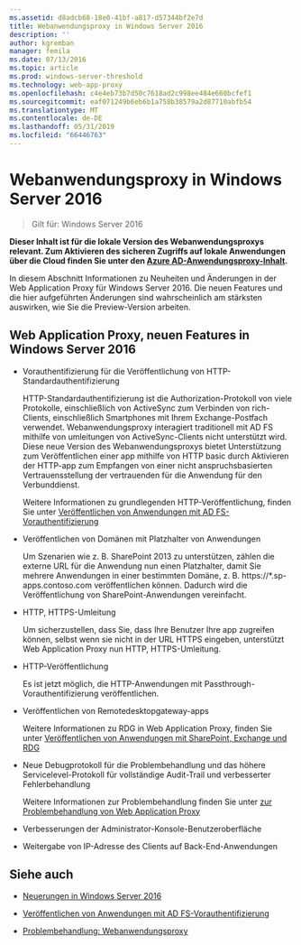 ```yaml
---
ms.assetid: d8adcb68-18e0-41bf-a817-d57344bf2e7d
title: Webanwendungsproxy in Windows Server 2016
description: ''
author: kgremban
manager: femila
ms.date: 07/13/2016
ms.topic: article
ms.prod: windows-server-threshold
ms.technology: web-app-proxy
ms.openlocfilehash: c4e4eb73b7d50c7618ad2c998ee484e660bcfef1
ms.sourcegitcommit: eaf071249b6eb6b1a758b38579a2d87710abfb54
ms.translationtype: MT
ms.contentlocale: de-DE
ms.lasthandoff: 05/31/2019
ms.locfileid: "66446763"
---
```

# <a name="web-application-proxy-in-windows-server-2016"></a>Webanwendungsproxy in Windows Server 2016

>Gilt für: Windows Server 2016

**Dieser Inhalt ist für die lokale Version des Webanwendungsproxys relevant. Zum Aktivieren des sicheren Zugriffs auf lokale Anwendungen über die Cloud finden Sie unter den [Azure AD-Anwendungsproxy-Inhalt](https://azure.microsoft.com/documentation/articles/active-directory-application-proxy-get-started/).**  
  
In diesem Abschnitt Informationen zu Neuheiten und Änderungen in der Web Application Proxy für Windows Server 2016. Die neuen Features und die hier aufgeführten Änderungen sind wahrscheinlich am stärksten auswirken, wie Sie die Preview-Version arbeiten.  
  
## <a name="web-application-proxy-new-features-in-windows-server-2016"></a>Web Application Proxy, neuen Features in Windows Server 2016
  
- Vorauthentifizierung für die Veröffentlichung von HTTP-Standardauthentifizierung  
  
  HTTP-Standardauthentifizierung ist die Authorization-Protokoll von viele Protokolle, einschließlich von ActiveSync zum Verbinden von rich-Clients, einschließlich Smartphones mit Ihrem Exchange-Postfach verwendet. Webanwendungsproxy interagiert traditionell mit AD FS mithilfe von umleitungen von ActiveSync-Clients nicht unterstützt wird. Diese neue Version des Webanwendungsproxys bietet Unterstützung zum Veröffentlichen einer app mithilfe von HTTP basic durch Aktivieren der HTTP-app zum Empfangen von einer nicht anspruchsbasierten Vertrauensstellung der vertrauenden für die Anwendung für den Verbunddienst.  
  
  Weitere Informationen zu grundlegenden HTTP-Veröffentlichung, finden Sie unter [Veröffentlichen von Anwendungen mit AD FS-Vorauthentifizierung](Publishing-Applications-using-AD-FS-Preauthentication.md#publish-an-application-that-uses-http-basic)  
  
- Veröffentlichen von Domänen mit Platzhalter von Anwendungen  
  
  Um Szenarien wie z. B. SharePoint 2013 zu unterstützen, zählen die externe URL für die Anwendung nun einen Platzhalter, damit Sie mehrere Anwendungen in einer bestimmten Domäne, z. B. https://*.sp-apps.contoso.com veröffentlichen können. Dadurch wird die Veröffentlichung von SharePoint-Anwendungen vereinfacht.  
  
- HTTP, HTTPS-Umleitung  
  
  Um sicherzustellen, dass Sie, dass Ihre Benutzer Ihre app zugreifen können, selbst wenn sie nicht in der URL HTTPS eingeben, unterstützt Web Application Proxy nun HTTP, HTTPS-Umleitung.  
  
- HTTP-Veröffentlichung  
  
  Es ist jetzt möglich, die HTTP-Anwendungen mit Passthrough-Vorauthentifizierung veröffentlichen.  
  
- Veröffentlichen von Remotedesktopgateway-apps  
  
  Weitere Informationen zu RDG in Web Application Proxy, finden Sie unter [Veröffentlichen von Anwendungen mit SharePoint, Exchange und RDG](../web-application-proxy/Publishing-Applications-with-SharePoint,-Exchange-and-RDG.md)  
  
- Neue Debugprotokoll für die Problembehandlung und das höhere Servicelevel-Protokoll für vollständige Audit-Trail und verbesserter Fehlerbehandlung  
  
  Weitere Informationen zur Problembehandlung finden Sie unter [zur Problembehandlung von Web Application Proxy](https://technet.microsoft.com/library/dn770156.aspx)  
  
- Verbesserungen der Administrator-Konsole-Benutzeroberfläche  
  
- Weitergabe von IP-Adresse des Clients auf Back-End-Anwendungen  
  
## <a name="see-also"></a>Siehe auch  
  
-   [Neuerungen in Windows Server 2016](https://technet.microsoft.com/library/dn765472.aspx)  
  
-   [Veröffentlichen von Anwendungen mit AD FS-Vorauthentifizierung](../web-application-proxy/Publishing-Applications-using-AD-FS-Preauthentication.md)  
  
-   [Problembehandlung: Webanwendungsproxy](https://technet.microsoft.com/library/dn770156.aspx)  
  


